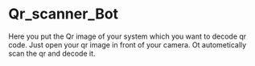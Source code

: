 # Qr_scanner_Bot
Here you put the Qr image of your system which you want to decode qr code. Just open your qr image in front of your camera. Ot autometically scan the qr and decode it.
